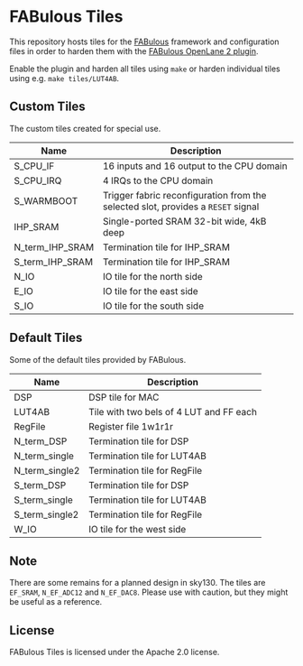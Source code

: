 # FABulous Tiles

This repository hosts tiles for the [FABulous](https://github.com/FPGA-Research/FABulous) framework and configuration files in order to harden them with the [FABulous OpenLane 2 plugin](https://github.com/mole99/openlane_plugin_fabulous).

Enable the plugin and harden all tiles using `make` or harden individual tiles using e.g. `make tiles/LUT4AB`.

## Custom Tiles

The custom tiles created for special use.

| Name           | Description |
|----------------|-------------|
| S_CPU_IF       | 16 inputs and 16 output to the CPU domain |
| S_CPU_IRQ      | 4 IRQs to the CPU domain |
| S_WARMBOOT     | Trigger fabric reconfiguration from the selected slot, provides a `RESET` signal |
| IHP_SRAM        | Single-ported SRAM 32-bit wide, 4kB deep |
| N_term_IHP_SRAM | Termination tile for IHP_SRAM |
| S_term_IHP_SRAM | Termination tile for IHP_SRAM |
| N_IO           | IO tile for the north side |
| E_IO           | IO tile for the east side |
| S_IO           | IO tile for the south side |

## Default Tiles

Some of the default tiles provided by FABulous.

| Name           | Description |
|----------------|-------------|
| DSP            | DSP tile for MAC |
| LUT4AB         | Tile with two bels of 4 LUT and FF each |
| RegFile        | Register file 1w1r1r  |
| N_term_DSP     | Termination tile for DSP     |
| N_term_single  | Termination tile for LUT4AB  |
| N_term_single2 | Termination tile for RegFile |
| S_term_DSP     | Termination tile for DSP     |
| S_term_single  | Termination tile for LUT4AB  |
| S_term_single2 | Termination tile for RegFile |
| W_IO           | IO tile for the west side |

## Note

There are some remains for a planned design in sky130. The tiles are `EF_SRAM`, `N_EF_ADC12` and `N_EF_DAC8`. Please use with caution, but they might be useful as a reference.

## License

FABulous Tiles is licensed under the Apache 2.0 license.